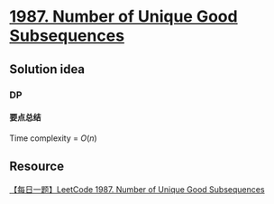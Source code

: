 # [1987. Number of Unique Good Subsequences](https://leetcode.com/problems/number-of-unique-good-subsequences/description/)

## Solution idea

### DP
#### 要点总结

Time complexity = $O(n)$

## Resource
[【每日一题】LeetCode 1987. Number of Unique Good Subsequences](https://www.youtube.com/watch?v=rtXJc5813RQ&ab_channel=HuifengGuan)